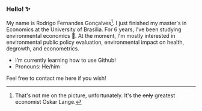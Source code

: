 ###  Hello! ✨

My name is Rodrigo Fernandes Gonçalves[^1]. I just finished my master's in Economics at the University of Brasília. For 6 years, I've been studying environmental economics 🌱. At the moment, I'm mostly interested in environmental public policy evaluation, environmental impact on health, degrowth, and econometrics.


- I’m currently learning how to use Github!
- Pronouns: He/him

Feel free to contact me here if you wish!

[^1]: That's not me on the picture, unfortunately. It's the ~~only~~ greatest economist Oskar Lange.
